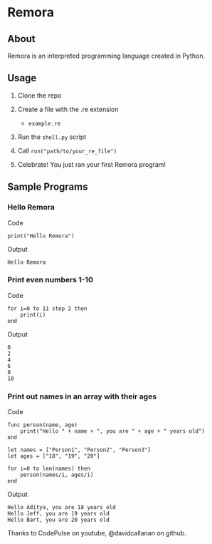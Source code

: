 # Remora

## About

Remora is an interpreted programming language created in Python.

## Usage

1. Clone the repo
2. Create a file with the .re extension
   * `example.re`

3. Run the `shell.py` script
4. Call `run("path/to/your_re_file")`
5. Celebrate! You just ran your first Remora program!
   
## Sample Programs

### Hello Remora
Code
```
print("Hello Remora")
```
Output
```
Hello Remora
```

### Print even numbers 1-10
Code
```
for i=0 to 11 step 2 then
    print(i)
end
```
Output
```
0
2
4
6
8
10
```

### Print out names in an array with their ages
Code
```
func person(name, age)
    print("Hello " + name + ", you are " + age + " years old")
end 

let names = ["Person1", "Person2", "Person3"]
let ages = ["18", "19", "20"]

for i=0 to len(names) then 
    person(names/i, ages/i)
end
```
Output
```
Hello Aditya, you are 18 years old
Hello Jeff, you are 19 years old
Hello Bart, you are 20 years old
```

Thanks to CodePulse on youtube, @davidcallanan on github. 
